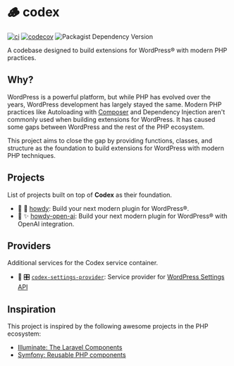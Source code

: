 # 🪵 codex

[![ci](https://github.com/syntatis/codex/actions/workflows/ci.yml/badge.svg)](https://github.com/syntatis/codex/actions/workflows/ci.yml) [![codecov](https://codecov.io/gh/syntatis/codex/graph/badge.svg?token=9Y9PU6IOA8)](https://codecov.io/gh/syntatis/codex)
![Packagist Dependency Version](https://img.shields.io/packagist/dependency-v/syntatis/codex/php?color=7a86b8)

A codebase designed to build extensions for WordPress® with modern PHP practices.

## Why?

WordPress is a powerful platform, but while PHP has evolved over the years, WordPress development has largely stayed the same. Modern PHP practices like Autoloading with [Composer](https://getcomposer.org) and Dependency Injection aren't commonly used when building extensions for WordPress. It has caused some gaps between WordPress and the rest of the PHP ecosystem.

This project aims to close the gap by providing functions, classes, and structure as the foundation to build extensions for WordPress with modern PHP techniques.

## Projects

List of projects built on top of **Codex** as their foundation.

- 🧪 👋 [howdy](https://github.com/syntatis/howdy): Build your next modern plugin for WordPress®.
- 🧪 ✨ [howdy-open-ai](https://github.com/syntatis/howdy-open-ai): Build your next modern plugin for WordPress® with OpenAI integration.

## Providers

Additional services for the Codex service container.

- 🧪 🎛 [`codex-settings-provider`](https://github.com/syntatis/codex-settings-provider): Service provider for [WordPress Settings API](https://developer.wordpress.org/plugins/settings/settings-api/)

## Inspiration

This project is inspired by the following awesome projects in the PHP ecosystem:

- [Illuminate: The Laravel Components](https://github.com/illuminate)
- [Symfony: Reusable PHP components](https://github.com/symfony)
